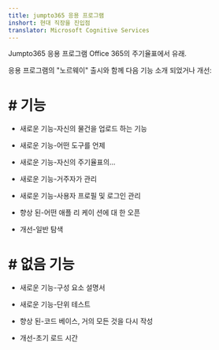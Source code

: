 ```yaml
---
title: jumpto365 응용 프로그램
inshort: 현대 직장을 진입점
translator: Microsoft Cognitive Services
---
```



Jumpto365 응용 프로그램 Office 365의 주기율표에서 유래. 

응용 프로그램의 "노르웨이" 출시와 함께 다음 기능 소개 되었거나 개선:

# # 기능

* 새로운 기능-자신의 물건을 업로드 하는 기능

* 새로운 기능-어떤 도구를 언제

* 새로운 기능-자신의 주기율표의...

* 새로운 기능-거주자가 관리

* 새로운 기능-사용자 프로필 및 로그인 관리

* 향상 된-어떤 애플 리 케이 션에 대 한 오픈

* 개선-일반 탐색

# # 없음 기능

* 새로운 기능-구성 요소 설명서

* 새로운 기능-단위 테스트

* 향상 된-코드 베이스, 거의 모든 것을 다시 작성

* 개선-초기 로드 시간




